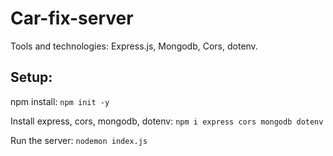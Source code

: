 # Car-fix-server 

Tools and technologies: Express.js, Mongodb, Cors, dotenv.


## Setup:

npm install: `npm init -y`

Install express, cors, mongodb, dotenv: `npm i express cors mongodb dotenv`

Run the server: `nodemon index.js`


